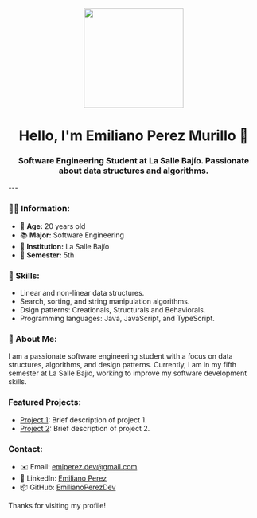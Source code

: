 <div id="header" align="center">
    <img src="https://media1.giphy.com/media/qgQUggAC3Pfv687qPC/giphy.gif" width="200" />
    <h1 align="center">Hello, I'm Emiliano Perez Murillo 👋</h1>
    <h3 align="center">Software Engineering Student at La Salle Bajío. Passionate about data structures and algorithms.</h3>
</div>
---

### 👨‍💻 Information:

- 🎂 **Age:** 20 years old
- 📚 **Major:** Software Engineering
- 🏫 **Institution:** La Salle Bajío
- 📅 **Semester:** 5th

### 🧠 Skills:

- Linear and non-linear data structures.
- Search, sorting, and string manipulation algorithms.
- Dsign patterns: Creationals, Structurals and Behaviorals.
- Programming languages: Java, JavaScript, and TypeScript.

### 📝 About Me:

I am a passionate software engineering student with a focus on data structures, algorithms, and design patterns. Currently, I am in my fifth semester at La Salle Bajío, working to improve my software development skills.

### Featured Projects:

- [Project 1](project-link-1): Brief description of project 1.
- [Project 2](project-link-2): Brief description of project 2.

### Contact:

- ✉️ Email: [emiperez.dev@gmail.com](mailto:emiperez.dev@gmail.com)
- 💼 LinkedIn: [Emiliano Perez](https://www.linkedin.com/in/emiliano-p%C3%A9rez-247985219/)
- 📦 GitHub: [EmilianoPerezDev](https://github.com/EmilianoPerezDev)

Thanks for visiting my profile!


